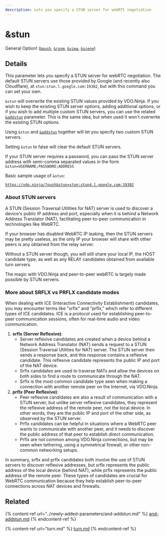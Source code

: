 ```yaml
---
description: Lets you specify a STUN server for webRTC negotiation
---
```


# \&stun

General Option! ([`&push`](../source-settings/push.md), [`&room`](room.md), [`&view`](../advanced-settings/view-parameters/view.md), [`&scene`](../advanced-settings/view-parameters/scene.md))

## Details

This parameter lets you specify a STUN server for webRTC negotiation. The default STUN servers use those provided by Google (and recently also Cloudflare), at `stun:stun.l.google.com:19302`, but with this command you can set your own.

`&stun` will overwrite the existing STUN values provided by VDO.Ninja. If you wish to keep the existing STUN server options, adding additional options, or if you wish to add multiple custom STUN servers, you can use the related [`&addstun`](../newly-added-parameters/and-addstun.md) parameter. This is the same idea, but when used it won't overwrite the existing STUN options.

Using `&stun` and [`&addstun`](../newly-added-parameters/and-addstun.md) together will let you specify two custom STUN servers.

Setting `&stun` to false will clear the default STUN servers.

If your STUN server requires a password, you can pass the STUN server address with semi-comma separated values in the form `&stun=USERNAME;PASSWORD;ADDRESS`

Basic sample usage of `&stun`:

[`https://vdo.ninja/?push&stun=stun:stun4.l.google.com:19302`](https://vdo.ninja/?push\&stun=stun:stun4.l.google.com:19302)

### About STUN servers

A STUN (Session Traversal Utilities for NAT) server is used to discover a device's public IP address and port, especially when it is behind a Network Address Translator (NAT), facilitating peer-to-peer communication in technologies like WebRTC.

If your browser has disabled WebRTC IP leaking, then the STUN servers may be pretty useless, as the only IP your browser will share with other peers is any obtained from the relay server.

Without a STUN server though, you will still share your local IP, the HOST candidate type, as well as any RELAY candidates obtained from available turn servers.

The magic with VDO.Ninja and peer-to-peer webRTC is largely made possible by STUN servers.

### More about SRFLX vs PRFLX candidate modes

When dealing with ICE (Interactive Connectivity Establishment) candidates, you may encounter terms like "srflx" and "prflx," which refer to different types of ICE candidates. ICE is a protocol used for establishing peer-to-peer communication sessions, often for real-time audio and video communication.

1. **srflx (Server Reflexive)**:
   * Server reflexive candidates are created when a device behind a Network Address Translator (NAT) sends a request to a STUN (Session Traversal Utilities for NAT) server. The STUN server then sends a response back, and this response contains a reflexive candidate. This reflexive candidate represents the public IP and port of the NAT device.
   * Srflx candidates are used to traverse NATs and allow the devices on both sides to find a route to communicate through the NAT.
   * Srflx is the most common candidate type seen when making a connection with another remote peer on the Internet, via VDO.Ninja.
2. **prflx (Peer Reflexive)**:
   * Peer reflexive candidates are also a result of communication with a STUN server, but unlike server reflexive candidates, they represent the reflexive address of the remote peer, not the local device. In other words, they are the public IP and port of the other side, as observed by the STUN server.
   * Prflx candidates can be helpful in situations where a WebRTC peer wants to communicate with another peer, and it needs to discover the public address of that peer to establish direct communication.
   * Prflx are not common among VDO.Ninja connections, but may be seen when tethering, using a symmetrical firewall, or other non-common networking setups.

In summary, srflx and prflx candidates both involve the use of STUN servers to discover reflexive addresses, but srflx represents the public address of the local device (behind NAT), while prflx represents the public address of the remote peer. These types of candidates are crucial for WebRTC communication because they help establish peer-to-peer connections across NAT devices and firewalls.

## Related

{% content-ref url="../newly-added-parameters/and-addstun.md" %}
[and-addstun.md](../newly-added-parameters/and-addstun.md)
{% endcontent-ref %}

{% content-ref url="turn.md" %}
[turn.md](turn.md)
{% endcontent-ref %}
